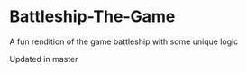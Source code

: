 # Battleship-The-Game
A fun rendition of the game battleship with some unique logic


Updated in master